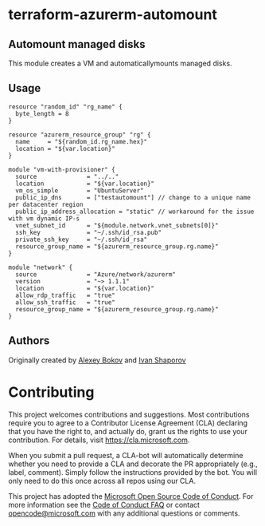 # terraform-azurerm-automount


## Automount managed disks

This module creates a VM and automaticallymounts managed disks. 

## Usage


```hcl
resource "random_id" "rg_name" {
  byte_length = 8
}

resource "azurerm_resource_group" "rg" {
  name     = "${random_id.rg_name.hex}"
  location = "${var.location}"
}

module "vm-with-provisioner" {
  source              = "../.."
  location            = "${var.location}"
  vm_os_simple        = "UbuntuServer"
  public_ip_dns       = ["testautomount"] // change to a unique name per datacenter region
  public_ip_address_allocation = "static" // workaround for the issue with vm dynamic IP-s
  vnet_subnet_id      = "${module.network.vnet_subnets[0]}"
  ssh_key             = "~/.ssh/id_rsa.pub" 
  private_ssh_key     = "~/.ssh/id_rsa" 
  resource_group_name = "${azurerm_resource_group.rg.name}"
}

module "network" {
  source              = "Azure/network/azurerm"
  version             = "~> 1.1.1"
  location            = "${var.location}"
  allow_rdp_traffic   = "true"
  allow_ssh_traffic   = "true"
  resource_group_name = "${azurerm_resource_group.rg.name}"
}

```

## Authors

Originally created by [Alexey Bokov](http://github.com/abokov) and [Ivan Shaporov](http://github.com/Ivan-Shaporov)



# Contributing

This project welcomes contributions and suggestions.  Most contributions require you to agree to a
Contributor License Agreement (CLA) declaring that you have the right to, and actually do, grant us
the rights to use your contribution. For details, visit https://cla.microsoft.com.

When you submit a pull request, a CLA-bot will automatically determine whether you need to provide
a CLA and decorate the PR appropriately (e.g., label, comment). Simply follow the instructions
provided by the bot. You will only need to do this once across all repos using our CLA.

This project has adopted the [Microsoft Open Source Code of Conduct](https://opensource.microsoft.com/codeofconduct/).
For more information see the [Code of Conduct FAQ](https://opensource.microsoft.com/codeofconduct/faq/) or
contact [opencode@microsoft.com](mailto:opencode@microsoft.com) with any additional questions or comments.
